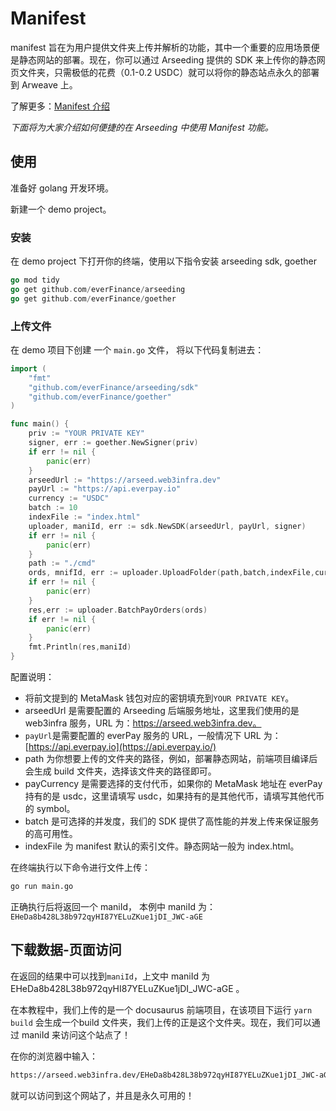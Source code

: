 # Manifest

manifest 旨在为用户提供文件夹上传并解析的功能，其中一个重要的应用场景便是静态网站的部署。现在，你可以通过 Arseeding 提供的 SDK 来上传你的静态网页文件夹，只需极低的花费（0.1-0.2 USDC）就可以将你的静态站点永久的部署到 Arweave 上。

了解更多：[Manifest 介绍](../../other/manifest.md)

*下面将为大家介绍如何便捷的在 Arseeding 中使用 Manifest 功能。*

## 使用

准备好 golang 开发环境。

新建一个 demo project。

### **安装**

在 demo project 下打开你的终端，使用以下指令安装 arseeding sdk, goether

```go
go mod tidy
go get github.com/everFinance/arseeding
go get github.com/everFinance/goether
```

### 上传文件

在 demo 项目下创建 一个 `main.go` 文件， 将以下代码复制进去：

```go
import (
	"fmt"
	"github.com/everFinance/arseeding/sdk"
	"github.com/everFinance/goether"
)

func main() {
	priv := "YOUR PRIVATE KEY"
	signer, err := goether.NewSigner(priv)
	if err != nil {
		panic(err)
	}
	arseedUrl := "https://arseed.web3infra.dev"
	payUrl := "https://api.everpay.io"
	currency := "USDC"
	batch := 10
	indexFile := "index.html"
	uploader, maniId, err := sdk.NewSDK(arseedUrl, payUrl, signer)
	if err != nil {
		panic(err)
	}
	path := "./cmd"
	ords, mnifId, err := uploader.UploadFolder(path,batch,indexFile,currency)
	if err != nil {
		panic(err)
	}
	res,err := uploader.BatchPayOrders(ords)
	if err != nil {
		panic(err)
	}
	fmt.Println(res,maniId)
}
```

配置说明：

- 将前文提到的 MetaMask 钱包对应的密钥填充到`YOUR PRIVATE KEY`。
- arseedUrl 是需要配置的 Arseeding 后端服务地址，这里我们使用的是 web3infra 服务，URL 为：https://arseed.web3infra.dev。
- `payUrl`是需要配置的 everPay 服务的 URL，一般情况下 URL 为：[https://api.everpay.io](https://api.everpay.io/)
- path 为你想要上传的文件夹的路径，例如，部署静态网站，前端项目编译后会生成 build 文件夹，选择该文件夹的路径即可。
- payCurrency 是需要选择的支付代币，如果你的 MetaMask 地址在 everPay 持有的是 usdc，这里请填写 usdc，如果持有的是其他代币，请填写其他代币的 symbol。
- batch 是可选择的并发度，我们的 SDK 提供了高性能的并发上传来保证服务的高可用性。
- indexFile 为 manifest 默认的索引文件。静态网站一般为 index.html。

在终端执行以下命令进行文件上传：

```bash
go run main.go
```

正确执行后将返回一个 maniId， 本例中 maniId 为：
`EHeDa8b428L38b972qyHI87YELuZKue1jDI_JWC-aGE`

## 下载数据-页面访问

在返回的结果中可以找到`maniId`，上文中 maniId 为EHeDa8b428L38b972qyHI87YELuZKue1jDI_JWC-aGE 。

在本教程中，我们上传的是一个 docusaurus 前端项目，在该项目下运行 `yarn build` 会生成一个build 文件夹，我们上传的正是这个文件夹。现在，我们可以通过 maniId 来访问这个站点了！

在你的浏览器中输入：

```bash
https://arseed.web3infra.dev/EHeDa8b428L38b972qyHI87YELuZKue1jDI_JWC-aGE
```

就可以访问到这个网站了，并且是永久可用的！